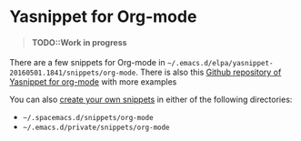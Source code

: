 # Yasnippet for Org-mode

> #### TODO::Work in progress

There are a few snippets for Org-mode in `~/.emacs.d/elpa/yasnippet-20160501.1841/snippets/org-mode`.  There is also this [Github repository of Yasnippet for org-mode](https://github.com/yyr/yasnippets-orgmode) with more examples

You can also [create your own snippets](http://jr0cket.co.uk/2016/07/spacemacs-adding-your-own-yasnippets.html) in either of the following directories:

* `~/.spacemacs.d/snippets/org-mode`
* `~/.emacs.d/private/snippets/org-mode
`
